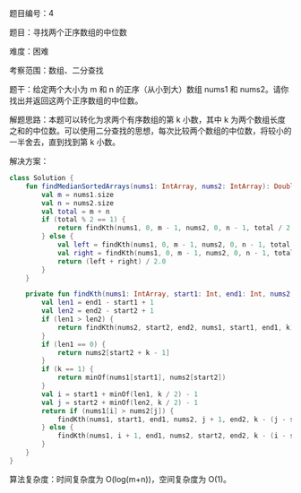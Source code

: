 题目编号：4

题目：寻找两个正序数组的中位数

难度：困难

考察范围：数组、二分查找

题干：给定两个大小为 m 和 n 的正序（从小到大）数组 nums1 和 nums2。请你找出并返回这两个正序数组的中位数。

解题思路：本题可以转化为求两个有序数组的第 k 小数，其中 k 为两个数组长度之和的中位数。可以使用二分查找的思想，每次比较两个数组的中位数，将较小的一半舍去，直到找到第 k 小数。

解决方案：

```kotlin
class Solution {
    fun findMedianSortedArrays(nums1: IntArray, nums2: IntArray): Double {
        val m = nums1.size
        val n = nums2.size
        val total = m + n
        if (total % 2 == 1) {
            return findKth(nums1, 0, m - 1, nums2, 0, n - 1, total / 2 + 1).toDouble()
        } else {
            val left = findKth(nums1, 0, m - 1, nums2, 0, n - 1, total / 2)
            val right = findKth(nums1, 0, m - 1, nums2, 0, n - 1, total / 2 + 1)
            return (left + right) / 2.0
        }
    }

    private fun findKth(nums1: IntArray, start1: Int, end1: Int, nums2: IntArray, start2: Int, end2: Int, k: Int): Int {
        val len1 = end1 - start1 + 1
        val len2 = end2 - start2 + 1
        if (len1 > len2) {
            return findKth(nums2, start2, end2, nums1, start1, end1, k)
        }
        if (len1 == 0) {
            return nums2[start2 + k - 1]
        }
        if (k == 1) {
            return minOf(nums1[start1], nums2[start2])
        }
        val i = start1 + minOf(len1, k / 2) - 1
        val j = start2 + minOf(len2, k / 2) - 1
        return if (nums1[i] > nums2[j]) {
            findKth(nums1, start1, end1, nums2, j + 1, end2, k - (j - start2 + 1))
        } else {
            findKth(nums1, i + 1, end1, nums2, start2, end2, k - (i - start1 + 1))
        }
    }
}
```

算法复杂度：时间复杂度为 O(log(m+n))，空间复杂度为 O(1)。